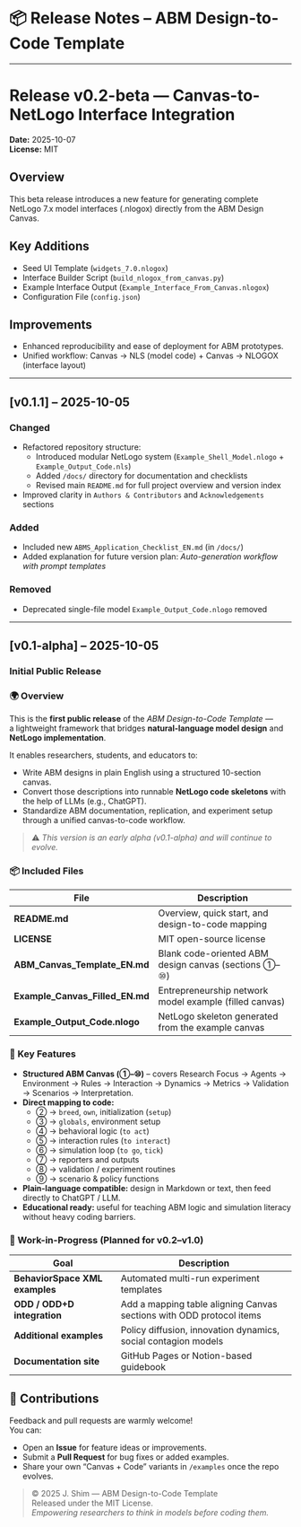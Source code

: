 # 📦 Release Notes – ABM Design-to-Code Template

---

# Release v0.2-beta — Canvas-to-NetLogo Interface Integration

**Date:** 2025-10-07  
**License:** MIT

## Overview
This beta release introduces a new feature for generating complete NetLogo 7.x model interfaces (.nlogox) directly from the ABM Design Canvas.

## Key Additions
- Seed UI Template (`widgets_7.0.nlogox`)
- Interface Builder Script (`build_nlogox_from_canvas.py`)
- Example Interface Output (`Example_Interface_From_Canvas.nlogox`)
- Configuration File (`config.json`)

## Improvements
- Enhanced reproducibility and ease of deployment for ABM prototypes.
- Unified workflow: Canvas → NLS (model code) + Canvas → NLOGOX (interface layout)

---

## [v0.1.1] – 2025-10-05
### Changed
- Refactored repository structure:
  - Introduced modular NetLogo system (`Example_Shell_Model.nlogo` + `Example_Output_Code.nls`)
  - Added `/docs/` directory for documentation and checklists
  - Revised main `README.md` for full project overview and version index
- Improved clarity in `Authors & Contributors` and `Acknowledgements` sections

### Added
- Included new `ABMS_Application_Checklist_EN.md` (in `/docs/`)
- Added explanation for future version plan: *Auto-generation workflow with prompt templates*

### Removed
- Deprecated single-file model `Example_Output_Code.nlogo` removed

---

## [v0.1-alpha] – 2025-10-05
### Initial Public Release

### 🌍 Overview
This is the **first public release** of the *ABM Design-to-Code Template* —  
a lightweight framework that bridges **natural-language model design** and **NetLogo implementation**.

It enables researchers, students, and educators to:
- Write ABM designs in plain English using a structured 10-section canvas.  
- Convert those descriptions into runnable **NetLogo code skeletons** with the help of LLMs (e.g., ChatGPT).  
- Standardize ABM documentation, replication, and experiment setup through a unified canvas-to-code workflow.

> ⚠️ *This version is an early alpha (v0.1-alpha) and will continue to evolve.*

### 📦 Included Files
| File | Description |
|------|--------------|
| **README.md** | Overview, quick start, and design-to-code mapping |
| **LICENSE** | MIT open-source license |
| **ABM_Canvas_Template_EN.md** | Blank code-oriented ABM design canvas (sections ①–⑩) |
| **Example_Canvas_Filled_EN.md** | Entrepreneurship network model example (filled canvas) |
| **Example_Output_Code.nlogo** | NetLogo skeleton generated from the example canvas |

### 🧩 Key Features
- **Structured ABM Canvas (①–⑩)** – covers Research Focus → Agents → Environment → Rules → Interaction → Dynamics → Metrics → Validation → Scenarios → Interpretation.  
- **Direct mapping to code:**  
  - ② → `breed`, `own`, initialization (`setup`)  
  - ③ → `globals`, environment setup  
  - ④ → behavioral logic (`to act`)  
  - ⑤ → interaction rules (`to interact`)  
  - ⑥ → simulation loop (`to go`, `tick`)  
  - ⑦ → reporters and outputs  
  - ⑧ → validation / experiment routines  
  - ⑨ → scenario & policy functions  
- **Plain-language compatible:** design in Markdown or text, then feed directly to ChatGPT / LLM.  
- **Educational ready:** useful for teaching ABM logic and simulation literacy without heavy coding barriers.  

### 🚧 Work-in-Progress (Planned for v0.2–v1.0)
| Goal | Description |
|------|--------------|
| **BehaviorSpace XML examples** | Automated multi-run experiment templates |
| **ODD / ODD+D integration** | Add a mapping table aligning Canvas sections with ODD protocol items |
| **Additional examples** | Policy diffusion, innovation dynamics, social contagion models |
| **Documentation site** | GitHub Pages or Notion-based guidebook |

## 🤝 Contributions
Feedback and pull requests are warmly welcome!  
You can:
- Open an **Issue** for feature ideas or improvements.  
- Submit a **Pull Request** for bug fixes or added examples.  
- Share your own “Canvas + Code” variants in `/examples` once the repo evolves.  

> © 2025 J. Shim — ABM Design-to-Code Template  
> Released under the MIT License.  
> *Empowering researchers to think in models before coding them.*
